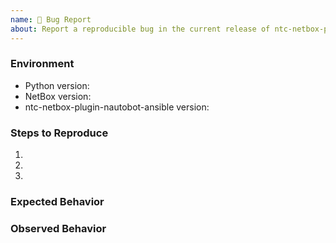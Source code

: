 ```yaml
---
name: 🐛 Bug Report
about: Report a reproducible bug in the current release of ntc-netbox-plugin-nautobot-ansible
---
```


### Environment
* Python version:  <!-- Example: 3.7.7 -->
* NetBox version:  <!-- Example: 2.8.4 -->
* ntc-netbox-plugin-nautobot-ansible version:  <!-- Example: 1.0.0 -->

<!--
    Describe in detail the exact steps that someone else can take to reproduce
    this bug using the current release.
-->
### Steps to Reproduce
1.
2.
3.

<!-- What did you expect to happen? -->
### Expected Behavior


<!-- What happened instead? -->
### Observed Behavior